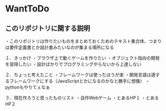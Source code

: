 # WantToDo

## このリポジトリに関する説明
・このリポジトリは作りたいものをまとめておくためのテキスト集合体、つまりは要件定義書とか設計書みたいなのが集まる場所になる

１．きっかけ
    ・ブラウザ上で動くゲームを作りたい
    ・オブジェクト指向の開発を習得したい
    ・設計ばかりでプログラミングやらないから上達しない

２．ちょっと考えたこと
    ・フレームワークは使ったほうが楽
    ・開発言語は適するフレームワークにする（JavaScriptとかになるのかなと勝手に想像）
    ・pythonもやりてぇなぁ

３．現在作ろうと思ったものリスト
    ・自作Webゲーム
    ・とあるHP１
    ・とあるHP２

